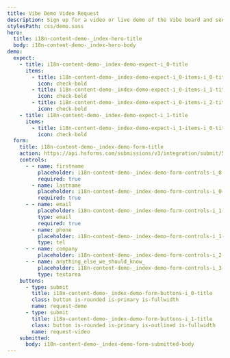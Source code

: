 ```yaml
---
title: Vibe Demo Video Request
description: Sign up for a video or live demo of the Vibe board and see how Vibe can elevate your team collaboration, presentations, and training.
stylesPath: css/demo.sass
hero:
  title: i18n-content-demo-_index-hero-title
  body: i18n-content-demo-_index-hero-body
demo:
  expect:
    - title: i18n-content-demo-_index-demo-expect-i_0-title
      items:
        - title: i18n-content-demo-_index-demo-expect-i_0-items-i_0-title
          icon: check-bold
        - title: i18n-content-demo-_index-demo-expect-i_0-items-i_1-title
          icon: check-bold
        - title: i18n-content-demo-_index-demo-expect-i_0-items-i_2-title
          icon: check-bold
    - title: i18n-content-demo-_index-demo-expect-i_1-title
      items:
        - title: i18n-content-demo-_index-demo-expect-i_1-items-i_0-title
          icon: check-bold
  form:
    title: i18n-content-demo-_index-demo-form-title
    action: https://api.hsforms.com/submissions/v3/integration/submit/5698963/1270333f-4cc2-4450-901d-d4f9b29fed58
    controls:
      - - name: firstname
          placeholder: i18n-content-demo-_index-demo-form-controls-i_0-i_0-placeholder
          required: true
        - name: lastname
          placeholder: i18n-content-demo-_index-demo-form-controls-i_0-i_1-placeholder
          required: true
      - - name: email
          placeholder: i18n-content-demo-_index-demo-form-controls-i_1-i_0-placeholder
          type: email
          required: true
        - name: phone
          placeholder: i18n-content-demo-_index-demo-form-controls-i_1-i_1-placeholder
          type: tel
      - - name: company
          placeholder: i18n-content-demo-_index-demo-form-controls-i_2-i_0-placeholder
      - - name: anything_else_we_should_know_
          placeholder: i18n-content-demo-_index-demo-form-controls-i_3-i_0-placeholder
          type: textarea
    buttons:
      - type: submit
        title: i18n-content-demo-_index-demo-form-buttons-i_0-title
        class: button is-rounded is-primary is-fullwidth
        name: request-demo
      - type: submit
        title: i18n-content-demo-_index-demo-form-buttons-i_1-title
        class: button is-rounded is-primary is-outlined is-fullwidth
        name: request-video
    submitted:
      body: i18n-content-demo-_index-demo-form-submitted-body
---
```

